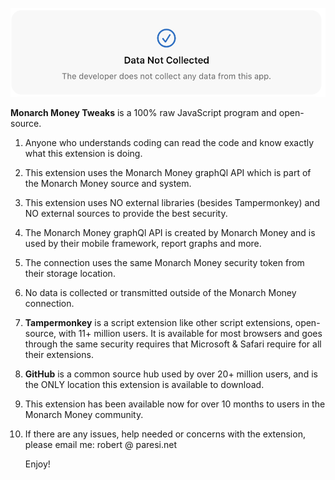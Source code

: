 
![Settings](/images/MM_SettingsDeveloper.png)

**Monarch Money Tweaks** is a 100% raw JavaScript program and open-source.   

1. Anyone who understands coding can read the code and know exactly what this extension is doing.
2. This extension uses the Monarch Money graphQl API which is part of the Monarch Money source and system.
3. This extension uses NO external libraries (besides Tampermonkey) and NO external sources to provide the best security.
4. The Monarch Money graphQl API is created by Monarch Money and is used by their mobile framework, report graphs and more.
5. The connection uses the same Monarch Money security token from their storage location.
6. No data is collected or transmitted outside of the Monarch Money connection.
7. **Tampermonkey** is a script extension like other script extensions, open-source, with 11+ million users.  It is available for most browsers and goes through the same security requires that Microsoft & Safari require for all their extensions.
8. **GitHub** is a common source hub used by over 20+ million users, and is the ONLY location this extension is available to download.
9. This extension has been available now for over 10 months to users in the Monarch Money community.
10. If there are any issues, help needed or concerns with the extension, please email me: robert @ paresi.net

    Enjoy!
